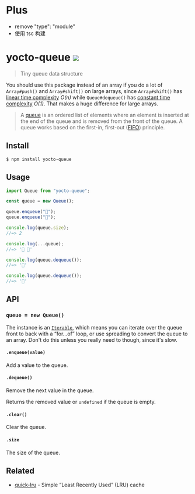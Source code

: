 # Plus

- remove "type": "module"
- 使用 tsc 构建

# yocto-queue [![](https://badgen.net/bundlephobia/minzip/yocto-queue)](https://bundlephobia.com/result?p=yocto-queue)

> Tiny queue data structure

You should use this package instead of an array if you do a lot of `Array#push()` and `Array#shift()` on large arrays, since `Array#shift()` has [linear time complexity](<https://medium.com/@ariel.salem1989/an-easy-to-use-guide-to-big-o-time-complexity-5dcf4be8a444#:~:text=O(N)%E2%80%94Linear%20Time>) _O(n)_ while `Queue#dequeue()` has [constant time complexity](<https://medium.com/@ariel.salem1989/an-easy-to-use-guide-to-big-o-time-complexity-5dcf4be8a444#:~:text=O(1)%20%E2%80%94%20Constant%20Time>) _O(1)_. That makes a huge difference for large arrays.

> A [queue](<https://en.wikipedia.org/wiki/Queue_(abstract_data_type)>) is an ordered list of elements where an element is inserted at the end of the queue and is removed from the front of the queue. A queue works based on the first-in, first-out ([FIFO](<https://en.wikipedia.org/wiki/FIFO_(computing_and_electronics)>)) principle.

## Install

```
$ npm install yocto-queue
```

## Usage

```js
import Queue from "yocto-queue";

const queue = new Queue();

queue.enqueue("🦄");
queue.enqueue("🌈");

console.log(queue.size);
//=> 2

console.log(...queue);
//=> '🦄 🌈'

console.log(queue.dequeue());
//=> '🦄'

console.log(queue.dequeue());
//=> '🌈'
```

## API

### `queue = new Queue()`

The instance is an [`Iterable`](https://developer.mozilla.org/en-US/docs/Web/JavaScript/Reference/Iteration_protocols), which means you can iterate over the queue front to back with a “for…of” loop, or use spreading to convert the queue to an array. Don't do this unless you really need to though, since it's slow.

#### `.enqueue(value)`

Add a value to the queue.

#### `.dequeue()`

Remove the next value in the queue.

Returns the removed value or `undefined` if the queue is empty.

#### `.clear()`

Clear the queue.

#### `.size`

The size of the queue.

## Related

- [quick-lru](https://github.com/sindresorhus/quick-lru) - Simple “Least Recently Used” (LRU) cache
